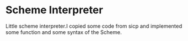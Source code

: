 # Scheme Interpreter
Little scheme interpreter.I copied some code from sicp and implemented some function and some syntax of the Scheme.
